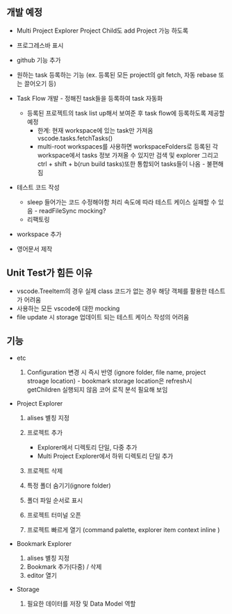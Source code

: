 ## 개발 예정

- Multi Project Explorer Project Child도 add Project 가능 하도록
- 프로그레스바 표시
- github 기능 추가
- 원하는 task 등록하는 기능 (ex. 등록된 모든 project의 git fetch, 자동 rebase 또는 끌어오기 등)
- Task Flow 개발 - 정해진 task들을 등록하여 task 자동화
  - 등록된 프로젝트의 task list up해서 보여준 후 task flow에 등록하도록 제공할 예정
    - 한계: 현재 workspace에 있는 task만 가져옴 vscode.tasks.fetchTasks()
    - multi-root workspaces를 사용하면 workspaceFolders로 등록된 각 workspace에서 tasks 정보 가져올 수 있지만 검색 및 explorer 그리고 ctrl + shift + b(run build tasks)또한 통합되어 tasks들이 나옴 - 불편해짐
- 테스트 코드 작성

  - sleep 들어가는 코드 수정해야함 처리 속도에 따라 테스트 케이스 실패할 수 있음 - readFileSync mocking?
  - 리팩토링

- workspace 추가
- 영어문서 제작

## Unit Test가 힘든 이유

- vscode.TreeItem의 경우 실제 class 코드가 없는 경우 해당 객체를 활용한 테스트가 어려움
- 사용하는 모든 vscode에 대한 mocking
- file update 시 storage 업데이트 되는 테스트 케이스 작성의 어려움

## 기능

- etc

  1. Configuration 변경 시 즉시 반영 (ignore folder, file name, project stroage location) - bookmark storage location은 refresh시 getChildren 실행되지 않음 코어 로직 분석 필요해 보임

- Project Explorer

  1. alises 별칭 지정
  2. 프로젝트 추가

     - Explorer에서 디렉토리 단일, 다중 추가
     - Multi Project Explorer에서 하위 디렉토리 단일 추가

  3. 프로젝트 삭제
  4. 특정 폴더 숨기기(ignore folder)
  5. 폴더 파일 순서로 표시
  6. 프로젝트 터미널 오픈
  7. 프로젝트 빠르게 열기 (command palette, explorer item context inline )

- Bookmark Explorer

  1. alises 별칭 지정
  2. Bookmark 추가(다중) / 삭제
  3. editor 열기

- Storage
  1. 필요한 데이터를 저장 및 Data Model 역할
